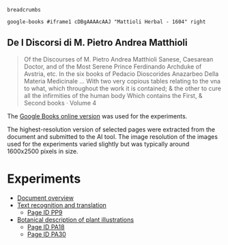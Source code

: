 `breadcrumbs`

`google-books #iframe1 cDBgAAAAcAAJ "Mattioli Herbal - 1604" right`

## De I Discorsi di M. Pietro Andrea Matthioli

> Of the Discourses of M. Pietro Andrea Matthioli Sanese, Caesarean Doctor, and of the Most Serene Prince Ferdinando Archduke of Avstria, etc. In the six books of Pedacio Dioscorides Anazarbeo Della Materia Medicinale ... With two very copious tables relating to the vna to what, which throughout the work it is contained; & the other to cure all the infirmities of the human body
Which contains the First, & Second books · Volume 4

The [Google Books online version](https://www.google.com/books/edition/De_I_Discorsi_Di_M_Pietro_Andrea_Matthio/cDBgAAAAcAAJ?hl=en&gbpv=1) was used for the experiments.  

The highest-resolution version of selected pages were extracted from the document and submitted to the AI tool.  The image resolution of the images used for the experiments varied slightly but was typically around 1600x2500 pixels in size.

# Experiments

- [Document overview](document-overview)
- [Text recognition and translation](text-recognition-and-translation)
  - [Page ID PP9](text-recognition-and-translation/pp9)
- [Botanical description of plant illustrations](botanical-description)
  - [Page ID PA18](botanical-description/pa18)
  - [Page ID PA30](botanical-description/pa30)
